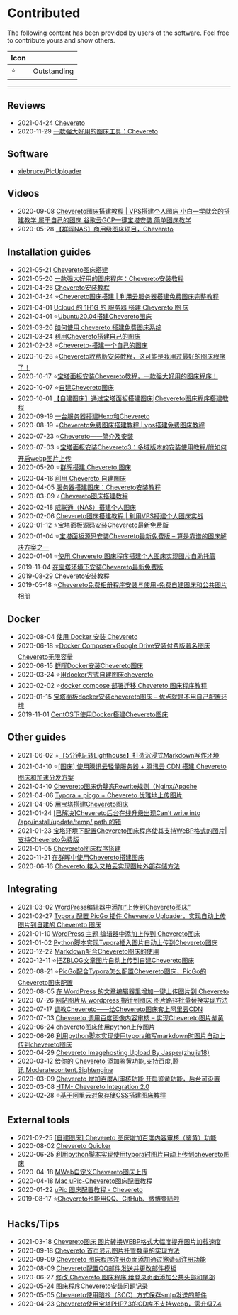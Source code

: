 # Contributed

The following content has been provided by users of the software. Feel free to contribute yours and show others.

| Icon   |              |
| ------ | ------------ |
| ⭐      | Outstanding  |

---

## Reviews

- 2021-04-24 [Chevereto](https://www.subversion.wang/3589.html)
- 2020-11-29 [一款强大好用的图床工具：Chevereto](https://www.xinac.net/9036.html)

## Software

- [xiebruce/PicUploader](https://gitee.com/xiebruce/PicUploader/)

## Videos

- 2020-09-08 [Chevereto图床搭建教程 | VPS搭建个人图床 小白一学就会的搭建教学 属于自己的图床 谷歌云GCP一键宝塔安装 简单图床教学](https://www.youtube.com/watch?v=QLa9VC1r94A)
- 2020-05-28 [【群晖NAS】商用级图床项目，Chevereto](https://www.youtube.com/watch?v=h26LpCaBXiY)

## Installation guides

- 2021-05-21 [Chevereto图床搭建](http://wdx.cool/2021/05/05/chevereto%E5%9B%BE%E5%BA%8A%E6%90%AD%E5%BB%BA/?highlight=chevereto)
- 2021-05-20 [一款强大好用的图床程序：Chevereto安装教程](https://www.tracymc.cn/archives/2387)
- 2021-04-26 [Chevereto安装教程](https://44i.im/index.php/2021/04/26/chevereto/)
- 2021-04-24 ⭐[Chevereto图床搭建 | 利用云服务器搭建免费图床完整教程](https://blog.csdn.net/JunyouYH/article/details/116092326)
- 2021-04-01 [Ucloud 的 1H1G 的 服务器 搭建 Chevereto 图 床](https://uclub.ucloud.cn/index.php/article/408.html)
- 2021-04-01 ⭐[Ubuntu20.04搭建Chevereto图床](https://www.cherishspring.cn/archives/chevereto.html)
- 2021-03-26 [如何使用 chevereto 搭建免费图床系统](https://www.ml6x.com/pages/851.html)
- 2021-03-24 [利用Chevereto搭建自己的图床](https://zhuanlan.zhihu.com/p/359545072)
- 2021-02-28 ⭐[Chevereto-搭建一个自己的图床](https://blog.csdn.net/qq_44022113/article/details/114239677)
- 2020-10-28 ⭐[Chevereto收费版安装教程，这可能是我用过最好的图床程序了！](https://www.shejibiji.com/archives/4672)
- 2020-10-17 ⭐[宝塔面板安装Chevereto教程，一款强大好用的图床程序！](https://www.feiyubk.com/archives/29.html)
- 2020-10-07 ⭐[自建Chevereto图床](https://left.pink/archives/3321)
- 2020-10-01 [【自建图床】通过宝塔面板搭建图床|Chevereto图床程序搭建教程](https://zhujiget.com/5465.html)
- 2020-09-19 [一台服务器搭建Hexo和Chevereto](https://blog.shenyuanluo.com/ConfigHexoAndChevereto.html)
- 2020-08-19 ⭐[Chevereto免费图床搭建教程 | vps搭建免费图床教程](https://chens.life/How-to-build-a-free-image-bed.html)
- 2020-07-23 ⭐[Chevereto——简介及安装](https://cloud.tencent.com/developer/article/1667722)
- 2020-07-03 ⭐[宝塔面板安装Chevereto3：多域版本的安装使用教程/附如何开启webp图片上传](https://www.daniao.org/9937.html)
- 2020-05-20 ⭐[群晖搭建 Chevereto 图床](https://post.smzdm.com/p/a3gvxnon/)
- 2020-04-16 [利用 Chevereto 自建图床](https://heysen.xyz/other/self-picture-bed.html)
- 2020-04-05 [服务器搭建图床：Chevereto安装教程](https://blog.csdn.net/weixin_43426647/article/details/105328153)
- 2020-03-09 ⭐[Chevereto图床搭建教程](https://www.dqzboy.com/1831.html)
- 2020-02-18 [威联通（NAS）搭建个人图床](https://juejin.im/post/6844904067236364295)
- 2020-02-06 [Chevereto图床搭建教程 | 利用VPS搭建个人图床实战](https://merlinblog.xyz/wiki/chevereto.html)
- 2020-01-12 ⭐[宝塔面板源码安装Chevereto最新免费版](https://www.sevesum.com/221.html)
- 2020-01-04 ⭐[宝塔面板源码安装Chevereto最新免费版 – 算是靠谱的图床解决方案之一](https://www.daniao.org/7882.html)
- 2020-01-01 ⭐[使用 Chevereto 图床程序搭建个人图床实现图片自助托管](https://www.pieruo.com/17415.html)
- 2019-11-04 [在宝塔环境下安装Chevereto最新免费版](https://sunsea.im/bt-install-Chevereto-Free.html)
- 2019-08-29 [Chevereto安装教程](https://yremp.live/chevereto/)
- 2019-05-18 ⭐[Chevereto免费相册程序安装与使用-免费自建图床和公共图片相册](https://wzfou.com/chevereto/)

## Docker

- 2020-08-04 [使用 Docker 安装 Chevereto](https://juejin.im/post/6857029114718355463)
- 2020-06-18 ⭐[Docker Composer+Google Drive安装付费版著名图床Chevereto无限容量](https://1024.ee/index.php/2020/06/18/docker-composergoogle-drive%E5%AE%89%E8%A3%85%E4%BB%98%E8%B4%B9%E7%89%88%E8%91%97%E5%90%8D%E5%9B%BE%E5%BA%8Achevereto%E6%97%A0%E9%99%90%E5%AE%B9%E9%87%8F/)
- 2020-06-15 [群晖Docker安装Chevereto图床](https://cloud.tencent.com/developer/article/1645239)
- 2020-03-24 ⭐[用docker方式自建图床chevereto](https://dana5haw.com/posts/Docker-Image-Hosting-Chevereto.html)
- 2020-02-02 ⭐[docker compose 部署迁移 Chevereto 图床程序教程](https://www.ioiox.com/archives/80.html)
- 2020-01-15 [宝塔面板docker安装chevereto图床 – 优点就是不用自己配置环境](https://www.daniao.org/7896.html)
- 2019-11-01 [CentOS下使用Docker搭建Chevereto图床](https://www.qinayu.cn/posts/1e84ba96.html)

## Other guides

- 2021-06-02 ⭐[【5分钟玩转Lighthouse】打造沉浸式Markdown写作环境](https://cloud.tencent.com/developer/article/1831170)
- 2021-04-10 ⭐[[图床] 使用腾讯云轻量服务器 + 腾讯云 CDN 搭建 Chevereto 图床和加速分发方案](https://www.idc.moe/archives/QCloud-Lighthouse-BTPremium-Chevereto-CDN.html)
- 2021-04-10 [Chevereto图床伪静态Rewrite规则（Nginx/Apache](https://pc6a.com/3680.html)
- 2021-04-06 [Typora + picgo + Chevereto 优雅地上传图片](https://www.cnblogs.com/programmerwang/p/14622946.html)
- 2021-04-05 [用宝塔搭建Chevereto图床](https://www.queyikeji.cn/372.html)
- 2021-01-24 [[已解决]Chevereto后台在线升级出现Can’t write into /app/install/update/temp/ path 的错](https://www.4dmayi.com/3105.html)
- 2021-01-23 [宝塔环境下配置Chevereto图床程序使其支持WeBP格式的图片|支持Chevereto免费版](https://www.4dmayi.com/3093.html)
- 2021-01-05 [Chevereto图床程序搭建](https://www.52craft.cc/archives/9/)
- 2020-11-21 [在群晖中使用Chevereto搭建图床](https://lisenlinsirb.github.io/2020/11/21/20.11.21-chevereto_synology/)
- 2020-06-16 [Chevereto 接入又拍云实现图片外部存储方法](https://www.pieruo.com/192.html)

## Integrating

- 2021-03-02 [WordPress编辑器中添加“上传到Chevereto图床”](https://www.virtualvmw.com/1830.html)
- 2021-02-27 [Typora 配置 PicGo 插件 Chevereto Uploader，实现自动上传图片到自建的 Chevereto 图床](https://www.4dmayi.com/3235.html)
- 2021-01-10 [WordPress 主题 编辑器中添加上传到 Chevereto图床](https://www.letcloud.cn/1775.html)
- 2021-01-02 [Python脚本实现Typora插入图片自动上传到Chevereto图床](https://haoyufang.gitee.io/2021/01/02/Python%E8%84%9A%E6%9C%AC%E5%AE%9E%E7%8E%B0Typora%E6%8F%92%E5%85%A5%E5%9B%BE%E7%89%87%E8%87%AA%E5%8A%A8%E4%B8%8A%E4%BC%A0%E5%88%B0Chevereto%E5%9B%BE%E5%BA%8A/)
- 2020-12-22 [Markdown配合Chevereto图床的使用](https://qiuchao.net/1387/)
- 2020-12-11 ⭐[把ZBLOG文章图片自动上传到自建Chevereto图床](https://yeelz.com/post/508.html)
- 2020-08-21 ⭐[PicGo配合Typora怎么配置Chevereto图床，PicGo的Chevereto图床配置](https://chens.life/picgo.html)
- 2020-08-05 [在 WordPress 的文章编辑器里增加一键上传图片到 Chevereto](https://chaishiwei.com/blog/1828.html)
- 2020-07-26 [网站图片从 wordpress 搬迁到图床 图片路径批量替换实现方法](https://www.pieruo.com/201.html)
- 2020-07-17 [调教Chevereto——给Chevereto图床套上阿里云CDN](https://www.ccrui.cn/archives/56.html)
- 2020-07-03 [Chevereto 调用百度图像内容审核 – 实现Chevereto图片鉴黄](https://www.daniao.org/9947.html)
- 2020-06-24 [chevereto图床使用python上传图片](https://www.yinxiang.com/everhub/note/eafe8861-6ea9-4824-8323-d27a4094f157)
- 2020-06-26 [利用python脚本实现使用typora编写markdown时图片自动上传到chevereto图床](https://youwolf.cn/?p=515)
- 2020-04-29 [Chevereto Imagehosting Upload By Jasper(zhujia18)](https://discuss.flarum.org/d/23585-chevereto-imagehosting-upload)
- 2020-03-12 [给你的 Chevereto 添加鉴黄功能,支持百度,腾讯,Moderatecontent,Sightengine](https://alone88.cn/archives/804.html)
- 2020-03-09 [Chevereto 增加百度AI审核功能,开启鉴黄功能，后台可设置](https://alone88.cn/archives/796.html)
- 2020-03-08 [-ITM- Chevereto Integration 2.0](https://github.com/McAtze/-ITM-CheveretoIntegration)
- 2020-02-28 ⭐[基于阿里云对象存储OSS搭建图床教程](https://lmqyu.cn/869.html)

## External tools

- 2021-02-25 [[自建图床] Chevereto 图床增加百度内容审核（鉴黄）功能](https://www.idc.moe/archives/image-review-for-Chevereto-Free.html)
- 2020-08-02 [Chevereto Quicker](https://getquicker.net/Sharedaction?code=8966d68c-4c0e-41fc-0e0a-08d8337898d1)
- 2020-06-25 [利用python脚本实现使用typora时图片自动上传到chevereto图床](https://zhuanlan.zhihu.com/p/150785463)
- 2020-04-18 [MWeb自定义Chevereto图床上传](https://www.sukeycz.com/course/MWeb-Chevereto-upload-api)
- 2020-04-18 [Mac uPic-Chevereto图床配置教程](https://www.sukeycz.com/course/uPic-Chevereto-imageuploads)
- 2020-01-22 [uPic 图床配置教程 - Chevereto](https://xiaodongxier.com/118.html)
- 2019-08-17 ⭐[Chevereto也能用QQ、GitHub、微博登陆啦](https://doge.uk/coding/chevereto-qq-login.html)

## Hacks/Tips

- 2021-03-18 [Chevereto图床 图片转换WEBP格式大幅度提升图片加载速度](https://lwguang.com/archives/webp)
- 2020-09-18 [Chevereto 首页显示图片托管数量的实现方法](https://www.pieruo.com/204.html)
- 2020-09-09 [Chevereto 图床程序注册页面添加通过邀请码注册功能](https://www.pieruo.com/203.html)
- 2020-08-09 [Chevereto配置QQ邮件发送并更改邮件模板](https://www.sukeycz.com/course/mail-change)
- 2020-06-27 [修改 Chevereto 图床程序 给登录页面添加公共头部和尾部](https://www.pieruo.com/198.html)
- 2020-05-24 [图床程序Chevereto安装问题记录](https://xiaodongxier.com/119.html)
- 2020-05-05 [Chevereto使用暗抄（BCC）方式保存smtp发送的邮件](https://madlax.pw/2020/05/379.html)
- 2020-04-23 [Chevereto使用宝塔PHP7.3的GD库不支持webp，需升级7.4](https://madlax.pw/2020/04/375.html)
